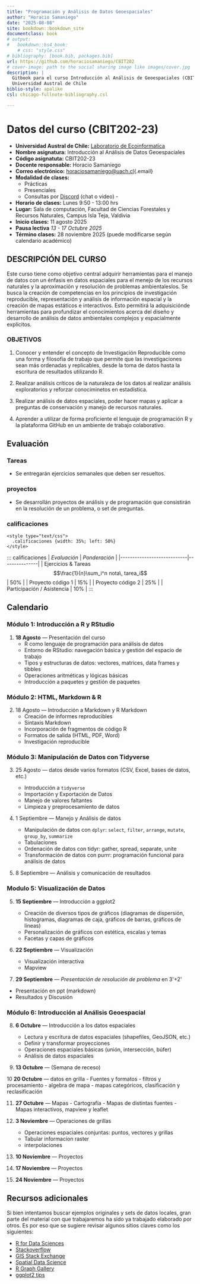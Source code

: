 ```yaml
---
title: "Programación y Análisis de Datos Geoespaciales"
author: "Horacio Samaniego"
date: "2025-08-08"
site: bookdown::bookdown_site
documentclass: book
# output:
#   bookdown::bs4_book: 
    # css: "style.css"
# bibliography: [book.bib, packages.bib]
url: https://github.com/horaciosamaniego/CBIT202
# cover-image: path to the social sharing image like images/cover.jpg
description: |
  Gitbook para el curso Introducción al Análisis de Geoespaciales (CBIT202),
  Universidad Austral de Chile
biblio-style: apalike
csl: chicago-fullnote-bibliography.csl

---
```


# Datos del curso (CBIT202-23)

-   **Universidad Austral de Chile:** [Laboratorio de Ecoinformatica](http://www.ecoinformatica.cl)
-   **Nombre asignatura:** Introducción al Análisis de Datos Geoespaciales
-   **Código asignatuta:** CBIT202-23   
-   **Docente responsable:** Horacio Samaniego
-   **Correo electrónico:** [horaciosamaniego\@uach.cl](mailto:horaciosamaniego@uach.cl){.email}
-   **Modalidad de clases:**
    -   Prácticas
    -   Presenciales
    -   Consultas por [Discord](https://discord.gg/adqSpqVH7Z) (chat o video) -
-   **Horario de clases:** Lunes 9:50 - 13:00 hrs
-   **Lugar:** Sala de computación, Facultad de Ciencias Forestales y Recursos Naturales, Campus Isla Teja, Valdivia
-   **Inicio clases:** 11 agosto 2025
-   **Pausa lectiva** _13 - 17 Octubre 2025_
-   **Término clases:** 28 noviembre 2025 (puede modificarse según calendario académico)

## DESCRIPCIÓN DEL CURSO

Este curso tiene como objetivo central adquirir herramientas para el manejo de datos con un énfasis en datos espaciales para el menejo de los recursos naturales y la aproximación y resolución de problemas ambientaleslos. Se busca la creación de competencias en los principios de investigación reproducible, representación y análisis de información espacial y la creación de mapas estáticos e interactivos. Esto permitirá la adquisiciónde herramientas para profundizar el conocimientos acerca del diseño y desarrollo de análisis de datos ambientales complejos y espacialmente explícitos.

### OBJETIVOS

1.  Conocer y entender el concepto de Investigación Reproducible como una forma y filosofía de trabajo que permite que las investigaciones sean más ordenadas y replicables, desde la toma de datos hasta la escritura de resultados utilizando R.

2.  Realizar análisis críticos de la naturaleza de los datos al realizar análisis exploratorios y reforzar conociminetos en estadística.

3.  Realizar análisis de datos espaciales, poder hacer mapas y aplicar a preguntas de conservación y manejo de recursos naturales.

4.  Aprender a utilizar de forma proficiente el lenguaje de programación R y la plataforma GitHub en un ambiente de trabajo colaborativo.

## Evaluación

### Tareas
-   Se entregarán ejercicios semanales que deben ser resueltos. 
<!-- La entrega se hará usando la plataforma GitHub. Cada estudiante será responsable de entregar su tarea y de corregir a tres compañeros al azar. Las correcciones ocurrirán en modalidad "doble ciego", es decir, tanto el corrector como el autor de la tarea serán mantenido como anónimo. Esta modalidad de corrección por pares será moderada por el profesor y seguirá una pauta entregada para cada tarea. Los estudiantes recibirán un punto por cada tarea revisada, lo que se sumará para completar el puntaje de su propia tarea.  -->


### proyectos
-   Se desarrollán proyectos de análisis y de programación que consistirán en la resolución de un problema, o set de preguntas.

### calificaciones
```{=html}
<style type="text/css">
  .calificaciones {width: 35%; left: 50%}
</style>
```
::: calificaciones
| *Evaluación*               | *Ponderación* |
|----------------------------|---------------|
| Ejercicios \& Tareas  $$\frac{1}{n}\sum_i^n nota\, tarea_i$$       | 50%           |
| Proyecto código 1           | 15%           |
| Proyecto código 2           | 25%           |
| Participación / Asistencia | 10%            |
:::

## Calendario

### Módulo 1: Introducción a R y RStudio

1. **18 Agosto** — Presentación del curso
    - R como lenguaje de programación para análisis de datos
    - Entorno de RStudio: navegación básica y gestión del espacio de trabajo
    - Tipos y estructuras de datos: vectores, matrices, data frames y tibbles
    - Operaciones aritméticas y lógicas básicas
    - Introducción a paquetes y gestión de paquetes
  
### Módulo 2: HTML, Markdown \& R

2.  18 Agosto — Introducción a Markdown y R Markdown
    - Creación de informes reproducibles
    - Sintaxis Markdown
    - Incorporación de fragmentos de código R
    - Formatos de salida (HTML, PDF, Word)
    - Investigación reproducible

### Módulo 3: Manipulación de Datos con Tidyverse

3. 25 Agosto — datos desde varios formatos (CSV, Excel, bases de datos, etc.)
    - Introducción a `tidyverse`
    - Importación y Exportación de Datos
    - Manejo de valores faltantes
    - Limpieza y preprocesamiento de datos

4. 1 Septiembre  — Manejo y Análisis de datos
    - Manipulación de datos con `dplyr`: `select`, `filter`, `arrange`, `mutate`, `group_by`, `summarize`
    - Tabulaciones
    - Ordenación de datos con tidyr: gather, spread, separate, unite
    - Transformación de datos con purrr: programación funcional para análisis de datos


5. 8 Septiembre — Análisis y comunicación de resultados


### Modulo 5: Visualización de Datos

5. **15 Septiembre** — Introducción a ggplot2
    - Creación de diversos tipos de gráficos (diagramas de dispersión, histogramas, diagramas de caja, gráficos de barras, gráficos de líneas)
    - Personalización de gráficos con estética, escalas y temas
    - Facetas y capas de gráficos

6. **22 Septiembre** — Visualización 
    - Visualización interactiva
    - Mapview
    

7. **29 Septiembre** — *Presentación de resolución de problema* en 3'+2'
  - Presentación en ppt (markdown)
  - Resultados y Discusión

### Módulo 6: Introducción al Análisis Geoespacial

8. **6 Octubre** — Introducción a los datos espaciales

   - Lectura y escritura de datos espaciales (shapefiles, GeoJSON, etc.)
   - Definir y transformar proyecciones
   - Operaciones espaciales básicas (unión, intersección, búfer)
   - Análisis de datos espaciales
 

9. **13 Octubre** — (Semana de receso)


10 **20 Octubre** — datos en grilla
    - Fuentes y formatos
    - filtros y procesamiento
    - algebra de mapa
    - mapas categóricos, clasificación y reclasificación

11.  **27 Octubre** — Mapas
    - Cartografía
    - Mapas de distintas fuentes
    - Mapas interactivos, mapview y leaflet
  
12. **3 Noviembre** — Operaciones de grillas
    - Operaciones espaciales conjuntas: puntos, vectores y grillas
    - Tabular informacion raster
    - interpolaciones


13. **10 Noviembre** — Proyectos

14. **17 Noviembre** — Proyectos

15. **24 Noviembre** — Proyectos



## Recursos adicionales

Si bien intentamos buscar ejemplos originales y sets de datos locales, gran parte del material con que trabajaremos ha sido ya 
trabajado  elaborado por otros. Es por eso que se sugiere revisar algunos sitios claves como los siguientes:

- [R for Data Sciences](https://r4ds.hadley.nz)
- [Stackoverflow](https://stackoverflow.com/)
- [GIS Stack Exchange](https://gis.stackexchange.com/)
- [Spatial Data Science](https://rspatial.org/index.html)
- [R Graph Gallery](https://r-graph-gallery.com/)
- [ggplot2 tips](https://www.cedricscherer.com/2019/08/05/a-ggplot2-tutorial-for-beautiful-plotting-in-r/)



